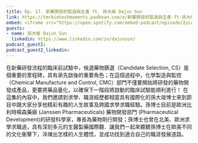 ```yaml
---
title: Ep. 17. 新藥開發的製造與生產 ft. 孫大峻 Dajun Sun
link: https://tmrbiotechmoments.podbean.com/e/新藥開發的製造與生產-ft-孫大峻-dajun-sun/
embed: <iframe src="https://open.spotify.com/embed-podcast/episode/2yLuES7vZcYN7NboIhxEOV" width="100%" height="232" frameborder="0" allowtransparency="true" allow="encrypted-media"></iframe>
guests:
- name: 孫大峻 Dajun Sun
  linkedin: https://www.linkedin.com/in/dajunsun/
podcast_guest2:
podcast_guest2_linkedin:
---
```


在新藥研發流程的臨床前試驗中，候選藥物篩選（Candidate Selection, CS）是個重要的里程碑，具有承先啟後的重要角色；在這個過程中，化學製造與監控（Chemical Manufacture and Control, CMC）部門不僅要開始將研發的藥物開發成產品，更要將藥品量化，以確保下一階段將啟動的臨床試驗能順利進行！
在這集的內容中，我們邀請到求學、職涯經歷都相當具有國際化的孫大竣博士來到節目中跟大家分享他精彩有趣的人生故事及跨國求學求職經驗。孫博士目前是歐洲比利時楊森藥廠 (Janssen Pharmaceuticals) 藥物開發部門 (Pharmaceutical Development)的研發科學家，專長為藥物劑行開發；孫博士也曾在北美、歐洲求學求職過，具有深刻多元的生醫製藥國際觀．讓我們一起來聽聽孫博士在歐美不同的文化衝擊下，淬煉出怎樣的人生體悟，並成功找到適合自己的職涯發展道路。
